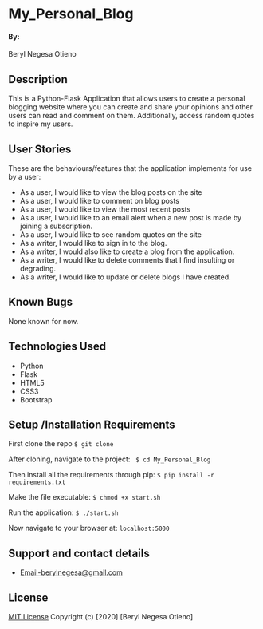 # My_Personal_Blog
#### By:
Beryl Negesa Otieno

## Description
This is a Python-Flask Application that allows users to create a personal blogging website where you can create and share your opinions and other users can read and comment on them. Additionally, access random quotes to inspire my users. 

## User Stories
These are the behaviours/features that the application implements for use by a user:

* As a user, I would like to view the blog posts on the site
* As a user, I would like to comment on blog posts
* As a user, I would like to view the most recent posts
* As a user, I would like to an email alert when a new post is made by joining a subscription.
* As a user, I would like to see random quotes on the site
* As a writer, I would like to sign in to the blog.
* As a writer, I would also like to create a blog from the application.
* As a writer, I would like to delete comments that I find insulting or degrading.
* As a writer, I would like to update or delete blogs I have created.

## Known Bugs
None known for now.

## Technologies Used
* Python
* Flask
* HTML5
* CSS3
* Bootstrap

## Setup /Installation Requirements
First clone the repo
   ```$ git clone  ```

After cloning, navigate to the project:
   `` $ cd My_Personal_Blog``

Then install all the requirements through pip:
   ```$ pip install -r requirements.txt ```

Make the file executable:
   ```$ chmod +x start.sh```

Run the application:
   ```$ ./start.sh ```

Now navigate to your browser at: ```localhost:5000```

## Support and contact details
* Email-berylnegesa@gmail.com

## License

[MIT License](License.md)
Copyright (c) [2020] [Beryl Negesa Otieno]
</a>
